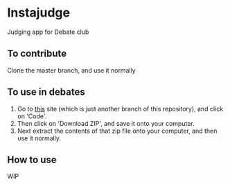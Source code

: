 # Instajudge
 Judging app for Debate club

## To contribute

Clone the master branch, and use it normally

## To use in debates

1) Go to [this](https://github.com/Advait-Sen/Instajudge/tree/master) site (which is just another branch of this repository), and click on 'Code'.
2) Then click on 'Download ZIP', and save it onto your computer.
3) Next extract the contents of that zip file onto your computer, and then use it normally.

## How to use
WIP